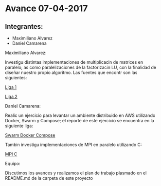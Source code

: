 # Avance 07-04-2017

## Integrantes:

* Maximiliano Alvarez
* Daniel Camarena

Maximiliano Alvarez:

Investigu distintas implementaciones de multiplicacin de matrices en paralelo, as como paralelizaciones de la factorizacin LU, con la finalidad de diseñar nuestro
propio algoritmo.
Las fuentes que encontr son las siguientes:

[Liga 1](https://github.com/adilansari/luDecomposition/blob/master/MPI/lu_mpi.c)

[Liga 2](https://github.com/puneetar/Parallel-LU-Factorization-with-OpenMP-MPI/blob/master/MPI/MPI.c)

Daniel Camarena:

Realic un ejercicio para levantar un ambiente distribuido en AWS utilizando Docker, Swarm y Compose; el reporte
de este ejercicio se encuentra en la siguiente liga:

[Swarm Docker Compose](SwarmDockerCompose.md)

Tambin investigu implementaciones de MPI en paralelo utilizando C:

[MPI C](MatrixMult_MPI.c)

Equipo:

Discutimos los avances y realizamos el plan de trabajo plasmado en el README.md de la carpeta de este proyecto




